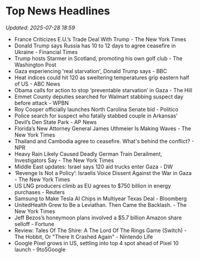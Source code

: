 # Top News Headlines

_Updated: 2025-07-28 18:59_

- France Criticizes E.U.’s Trade Deal With Trump - The New York Times
- Donald Trump says Russia has 10 to 12 days to agree ceasefire in Ukraine - Financial Times
- Trump hosts Starmer in Scotland, promoting his own golf club - The Washington Post
- Gaza experiencing 'real starvation', Donald Trump says - BBC
- Heat indices could hit 120 as sweltering temperatures grip eastern half of US - ABC News
- Obama calls for action to stop ‘preventable starvation’ in Gaza - The Hill
- Emmet County deputies searched for Walmart stabbing suspect day before attack - WPBN
- Roy Cooper officially launches North Carolina Senate bid - Politico
- Police search for suspect who fatally stabbed couple in Arkansas’ Devil’s Den State Park - AP News
- Florida’s New Attorney General James Uthmeier Is Making Waves - The New York Times
- Thailand and Cambodia agree to ceasefire. What's behind the conflict? - NPR
- Heavy Rain Likely Caused Deadly German Train Derailment, Investigators Say - The New York Times
- Middle East updates: Israel says 120 aid trucks enter Gaza - DW
- ‘Revenge Is Not a Policy’: Israelis Voice Dissent Against the War in Gaza - The New York Times
- US LNG producers climb as EU agrees to $750 billion in energy purchases - Reuters
- Samsung to Make Tesla AI Chips in Multiyear Texas Deal - Bloomberg
- UnitedHealth Grew to Be a Leviathan. Then Came the Backlash. - The New York Times
- Jeff Bezos’s honeymoon plans involved a $5.7 billion Amazon share selloff - Fortune
- Review: Tales Of The Shire: A The Lord Of The Rings Game (Switch) - The Hobbit, Or "There It Crashed Again" - Nintendo Life
- Google Pixel grows in US, settling into top 4 spot ahead of Pixel 10 launch - 9to5Google